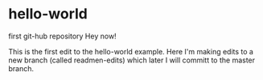 # hello-world
first git-hub repository
Hey now!

This is the first edit to the hello-world example. Here I'm making edits to a new branch (called readmen-edits) which later I will committ to the master branch.
